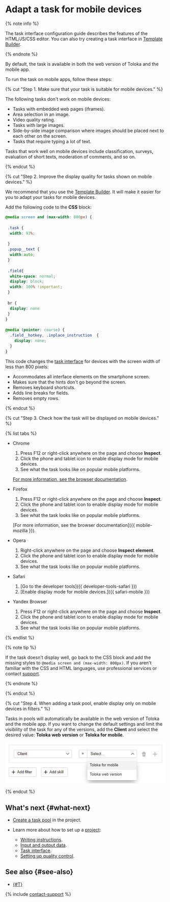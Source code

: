 # Adapt a task for mobile devices

{% note info %}

The task interface configuration guide describes the features of the HTML/JS/CSS editor. You can also try creating a task interface in [Template Builder](../../template-builder/index.md).

{% endnote %}

By default, the task is available in both the web version of Toloka and the mobile app.

To run the task on mobile apps, follow these steps:

{% cut "Step 1. Make sure that your task is suitable for mobile devices." %}

The following tasks don't work on mobile devices:

- Tasks with embedded web pages (iframes).
- Area selection in an image.
- Video quality rating.
- Tasks with large images.
- Side-by-side image comparison where images should be placed next to each other on the screen.
- Tasks that require typing a lot of text.

Tasks that work well on mobile devices include classification, surveys, evaluation of short texts, moderation of comments, and so on.

{% endcut %}

{% cut "Step 2. Improve the display quality for tasks shown on mobile devices." %}

We recommend that you use the [Template Builder](../../template-builder/index.md). It will make it easier for you to adapt your tasks for mobile devices.

Add the following code to the **CSS** block:

```css
@media screen and (max-width: 800px) {

 .task {
  width: 93%;

 }
 .popup__text {
  width:auto;
 }

 .field{
  white-space: normal;
  display: block;
  width: 100% !important;
 }

 br {
  display: none
 }
}

@media (pointer: coarse) {
  .field__hotkey, .inplace_instruction  {
    display: none;
  }
}
```

This code changes the [task interface](../../glossary.md#task-interface) for devices with the screen width of less than 800 pixels:

- Accommodates all interface elements on the smartphone screen.
- Makes sure that the hints don't go beyond the screen.
- Removes keyboard shortcuts.
- Adds line breaks for fields.
- Removes empty rows.

{% endcut %}

{% cut "Step 3. Check how the task will be displayed on mobile devices." %}

{% list tabs %}

- Chrome

  1. Press F12 or right-click anywhere on the page and choose **Inspect**.
  1. Click the phone and tablet icon to enable display mode for mobile devices.
  1. See what the task looks like on popular mobile platforms.

  [For more information, see the browser documentation](https://developers.google.com/web/tools/chrome-devtools/device-mode).

- Firefox

  1. Press F12 or right-click anywhere on the page and choose **Inspect**.
  1. Click the phone and tablet icon to enable display mode for mobile devices.
  1. See what the task looks like on popular mobile platforms.

  [For more information, see the browser documentation]({{ mobile-mozilla }}).

- Opera

  1. Right-click anywhere on the page and choose **Inspect element**.
  1. Click the phone and tablet icon to enable display mode for mobile devices.
  1. See what the task looks like on popular mobile platforms.

- Safari

  1. [Go to the developer tools]({{ developer-tools-safari }})
  1. [Enable display mode for mobile devices.]({{ safari-mobile }})

- Yandex Browser

  1. Press F12 or right-click anywhere on the page and choose **Inspect**.
  1. Click the phone and tablet icon to enable display mode for mobile devices.
  1. See what the task looks like on popular mobile platforms.

{% endlist %}

{% note tip %}

If the task doesn't display well, go back to the CSS block and add the missing styles to `@media screen and (max-width: 800px)`. If you aren't familiar with the CSS and HTML languages, use professional services or contact [support](../troubleshooting/support.md).

{% endnote %}

{% endcut %}

{% cut "Step 4. When adding a task pool, enable display only on mobile devices in filters." %}

Tasks in pools will automatically be available in the web version of Toloka and the mobile app. If you want to change the default settings and limit the visibility of the task for any of the versions, add the **Client** and select the desired value: **Toloka web version** or **Toloka for mobile**.

![](../_images/interface-configuration/filters_web+apps.png)

{% endcut %}

## What's next {#what-next}

- [Create a task pool](pool-main.md) in the project.
- Learn more about how to set up a [project](../../glossary.md#project):

    - [Writing instructions](instruction.md).
    - [Input and output data](incoming.md).
    - [Task interface](spec.md).
    - [Setting up quality control](project-qa.md).

## See also {#see-also}

- [{#T}](self-labeling.md)

{% include [contact-support](../_includes/contact-support.md) %}